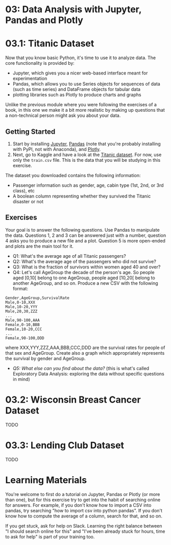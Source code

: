 # 03: Data Analysis with Jupyter, Pandas and Plotly

# 03.1: Titanic Dataset

Now that you know basic Python, it's time to use it to analyze data. The core functionality is provided by:
- Jupyter, which gives you a nicer web-based interface meant for experimentation
- Pandas, which allows you to use Series objects for sequences of data (such as time series) and DataFrame objects for tabular data
- plotting libraries such as Plotly to produce charts and graphs

Unlike the previous module where you were following the exercises of a book, in this one we make it a bit more realistic by making up questions that a non-technical person might ask you about your data.

## Getting Started
1. Start by installing [Jupyter](https://jupyter.org/install), [Pandas](https://pandas.pydata.org/docs/getting_started/install.html#installing-from-pypi) (note that you're probably installing with PyPI, not with Anaconda), and [Plotly](https://plotly.com/python/getting-started/).
2. Next, go to Kaggle and have a look at the [Titanic dataset](https://www.kaggle.com/c/titanic/data). For now, use only the `train.csv` file. This is the data that you will be studying in this exercise.

The dataset you downloaded contains the following information:
- Passenger information such as gender, age, cabin type (1st, 2nd, or 3rd class), etc
- A boolean column representing whether they survived the Titanic disaster or not

## Exercises
Your goal is to answer the following questions. Use Pandas to manipulate the data. Questions 1, 2 and 3 can be answered just with a number, question 4 asks you to produce a new file and a plot. Question 5 is more open-ended and plots are the main tool for it.

- Q1: What's the average age of all Titanic passengers?
- Q2: What's the average age of the passengers who did not survive?
- Q3: What is the fraction of survivors within women aged 40 and over?
- Q4: Let's call AgeGroup the decade of the person's age. So people aged [0,10[ belong to one AgeGroup, people aged [10,20[ belong to another AgeGroup, and so on. Produce a new CSV with the following format:
```
Gender,AgeGroup,SurvivalRate
Male,0-10,XXX
Male,10-20,YYY
Male,20,30,ZZZ
...
Male,90-100,AAA
Female,0-10,BBB
Female,10-20,CCC
...
Female,90-100,DDD
```
where XXX,YYY,ZZZ,AAA,BBB,CCC,DDD are the survival rates for people of that sex and AgeGroup. Create also a graph which appropriately represents the survival by gender and AgeGroup.

- *Q5: What else can you find about the data?* (this is what's called Exploratory Data Analysis: exploring the data without specific questions in mind)

# 03.2: Wisconsin Breast Cancer Dataset
TODO

# 03.3: Lending Club Dataset
TODO

# Learning Materials
You're welcome to first do a tutorial on Jupyter, Pandas or Plotly (or more than one), but for this exercise try to get into the habit of searching online for answers. For example, if you don't know how to import a CSV into pandas, try searching "how to import csv into python pandas". If you don't know how to compute the average of a column, search for that, and so on.

If you get stuck, ask for help on Slack. Learning the right balance between "I should search online for this" and "I've been already stuck for hours, time to ask for help" is part of your training too.
